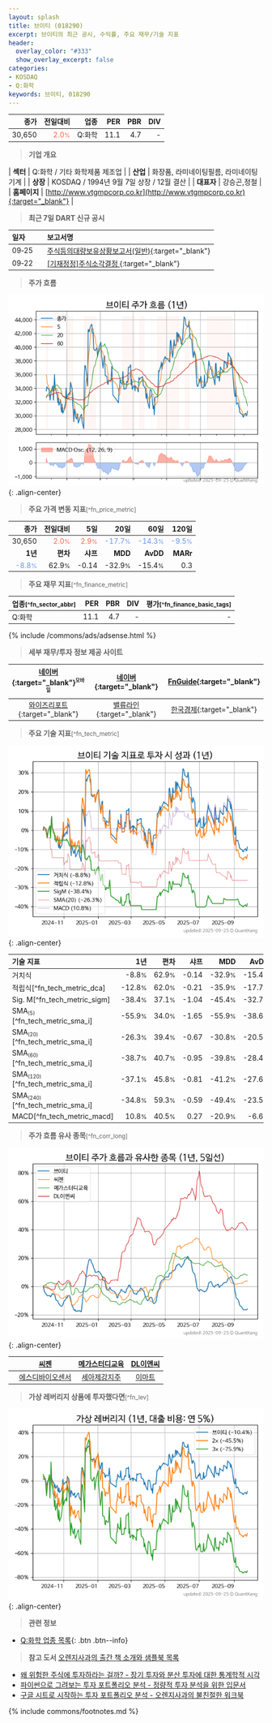 ```yaml
---
layout: splash
title: 브이티 (018290)
excerpt: 브이티의 최근 공시, 수익률, 주요 재무/기술 지표
header:
  overlay_color: "#333"
  show_overlay_excerpt: false
categories:
- KOSDAQ
- Q:화학
keywords: 브이티, 018290
---
```


| **종가** | **전일대비** | **업종** | **PER** | **PBR** | **DIV** |
| -------: | -----------: | -------: | ------: | ------: | ------: |
| 30,650 | <span style="color: tomato">2.0<small>%</small></span> | Q:화학 | 11.1 | 4.7 | - |

<!-- more -->


> **기업 개요**<a id="company"></a>

| <span style="white-space:nowrap;">**섹터**</span> | Q:화학 / 기타 화학제품 제조업 |
| <span style="white-space:nowrap;">**산업**</span> | 화장품, 라미네이팅필름, 라미네이팅기계 |
| <span style="white-space:nowrap;">**상장**</span> | KOSDAQ / 1994년 9월 7일 상장 / 12월 결산 |
| <span style="white-space:nowrap;">**대표자**</span> | 강승곤,정철 |
| <span style="white-space:nowrap;">**홈페이지**</span> | [http://www.vtgmpcorp.co.kr](http://www.vtgmpcorp.co.kr){:target="_blank"} |


> **최근 7일 DART 신규 공시**<a id="dart"></a>

| **일자** |      | **보고서명** |
| :------- | :--- | :----------- |
| 09&#x2011;25 | | [주식등의대량보유상황보고서(일반)](https://dart.fss.or.kr/dsaf001/main.do?rcpNo=20250925000455){:target="_blank"} |
| 09&#x2011;22 | | [[기재정정]주식소각결정              ](https://dart.fss.or.kr/dsaf001/main.do?rcpNo=20250922900084){:target="_blank"} |


> **주가 흐름**<a id="price"></a>

![018290](/stock/images/018290.png){: .align-center}


> **주요 가격 변동 지표**<small>[^fn_price_metric]</small>

| **종가** | **전일대비** | **5일** | **20일** | **60일** | **120일** |
| -------: | -----------: | ------: | -------: | -------: | --------: |
| 30,650 | <span style="color: tomato">2.0<small>%</small></span> | <span style="color: tomato">2.9<small>%</small></span> | <span style="color: cornflowerblue">-17.7<small>%</small></span> | <span style="color: cornflowerblue">-14.3<small>%</small></span> | <span style="color: cornflowerblue">-9.5<small>%</small></span> |
| **1년** | **편차** | **샤프** | **MDD** | **AvDD** | **MARr** |
| <span style="color: cornflowerblue">-8.8<small>%</small></span> | 62.9<small>%</small> | -0.14 | -32.9<small>%</small> | -15.4<small>%</small> | 0.3 |


> **주요 재무 지표**<small>[^fn_finance_metric]</small>

| **업종**<small>[^fn_sector_abbr]</small> | **PER** | **PBR** | **DIV** | **평가**<small>[^fn_finance_basic_tags]</small> |
| :--------------------------------------- | ------: | ------: | ------: | ----------------------------------------------: |
| Q:화학 | 11.1 | 4.7 | - | - |



{% include /commons/ads/adsense.html %}

> **세부 재무/투자 정보 제공 사이트**

| [네이버](https://m.stock.naver.com/domestic/stock/018290/finance/summary){:target="_blank"}<sup><small>모바일</small></sup> | [네이버](https://finance.naver.com/item/coinfo.naver?code=018290){:target="_blank"} | [FnGuide](https://comp.fnguide.com/SVO2/ASP/SVD_Invest.asp?gicode=A018290&MenuYn=Y){:target="_blank"} |
| :---: | :---: | :---: |
| [와이즈리포트](https://comp.wisereport.co.kr/company/c1040001.aspx?cmp_cd=018290){:target="_blank"} | [밸류라인](https://www.valueline.co.kr/finance/summary/018290){:target="_blank"} | [한국경제](https://markets.hankyung.com/stock/018290/financial-summary){:target="_blank"} |


> **주요 기술 지표**<small>[^fn_tech_metric]</small>


![018290](/stock/images/018290_tech.png){: .align-center}

| **기술 지표** | **1년** | **편차** | **샤프** | **MDD** | **AvDD** |
| :------------ | ------: | -----------: | -------: | ------: | -------: |
| 거치식 | -8.8<small>%</small> | 62.9<small>%</small> | -0.14 | -32.9<small>%</small> | -15.4<small>%</small> |
| 적립식[^fn_tech_metric_dca] | -12.8<small>%</small> | 62.0<small>%</small> | -0.21 | -35.9<small>%</small> | -17.7<small>%</small> |
| Sig. M[^fn_tech_metric_sigm] | -38.4<small>%</small> | 37.1<small>%</small> | -1.04 | -45.4<small>%</small> | -32.7<small>%</small> |
| SMA<small><sub>(5)</sub></small>[^fn_tech_metric_sma_i] | -55.9<small>%</small> | 34.0<small>%</small> | -1.65 | -55.9<small>%</small> | -38.6<small>%</small> |
| SMA<small><sub>(20)</sub></small>[^fn_tech_metric_sma_i] | -26.3<small>%</small> | 39.4<small>%</small> | -0.67 | -30.8<small>%</small> | -20.5<small>%</small> |
| SMA<small><sub>(60)</sub></small>[^fn_tech_metric_sma_i] | -38.7<small>%</small> | 40.7<small>%</small> | -0.95 | -39.8<small>%</small> | -28.4<small>%</small> |
| SMA<small><sub>(120)</sub></small>[^fn_tech_metric_sma_i] | -37.1<small>%</small> | 45.8<small>%</small> | -0.81 | -41.2<small>%</small> | -27.6<small>%</small> |
| SMA<small><sub>(240)</sub></small>[^fn_tech_metric_sma_i] | -34.8<small>%</small> | 59.3<small>%</small> | -0.59 | -49.4<small>%</small> | -23.5<small>%</small> |
| MACD[^fn_tech_metric_macd] | 10.8<small>%</small> | 40.5<small>%</small> | 0.27 | -20.9<small>%</small> | -6.6<small>%</small> |


> **주가 흐름 유사 종목**<a id="corr"></a><small>[^fn_corr_long]</small>

![018290](/stock/images/018290_corr.png){: .align-center}

|       | [씨젠](/096530/) | [메가스터디교육](/215200/) | [DL이앤씨](/375500/) |
| :---: | :------------------------------------: | :------------------------------------: | :------------------------------------: |
|       | [에스디바이오센서](/137310/) | [세아제강지주](/003030/) | [이마트](/139480/) |


> **가상 레버리지 상품에 투자했다면**<a id="2x"></a><small>[^fn_lev]</small>

![018290](/stock/images/018290_2x.png){: .align-center}


> **관련 정보**

- [Q:화학 업종 목록](/stats/sector/kosdaq_업종_화학_종목/){: .btn .btn--info}

> **참고 도서** [오렌지사과의 출간 책 소개와 샘플북 목록](https://kongdori.tistory.com/691)

- [왜 위험한 주식에 투자하라는 걸까? - 장기 투자와 분산 투자에 대한 통계학적 시각](https://kongdori.tistory.com/421)
- [파이썬으로 그려보는 투자 포트폴리오 분석  - 정량적 투자 분석을 위한 입문서](https://kongdori.tistory.com/643)
- [구글 시트로 시작하는 투자 포트폴리오 분석 - 오렌지사과의 불친절한 워크북](https://kongdori.tistory.com/449)


{% include commons/footnotes.md %}